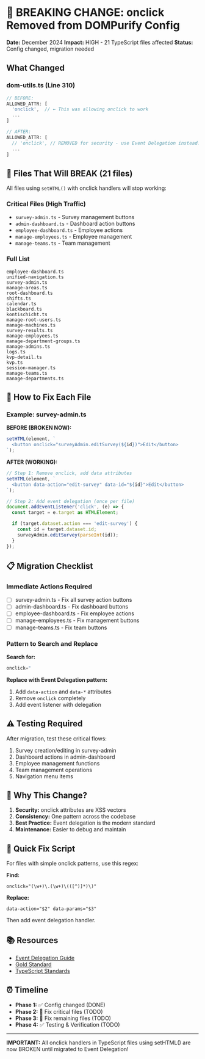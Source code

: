 # 🚨 BREAKING CHANGE: onclick Removed from DOMPurify Config

**Date:** December 2024
**Impact:** HIGH - 21 TypeScript files affected
**Status:** Config changed, migration needed

## What Changed

### dom-utils.ts (Line 310)

```typescript
// BEFORE:
ALLOWED_ATTR: [
  'onclick',  // ← This was allowing onclick to work
  ...
]

// AFTER:
ALLOWED_ATTR: [
  // 'onclick', // REMOVED for security - use Event Delegation instead!
  ...
]
```

## 🔴 Files That Will BREAK (21 files)

All files using `setHTML()` with onclick handlers will stop working:

### Critical Files (High Traffic)

- `survey-admin.ts` - Survey management buttons
- `admin-dashboard.ts` - Dashboard action buttons
- `employee-dashboard.ts` - Employee actions
- `manage-employees.ts` - Employee management
- `manage-teams.ts` - Team management

### Full List

```
employee-dashboard.ts
unified-navigation.ts
survey-admin.ts
manage-areas.ts
root-dashboard.ts
shifts.ts
calendar.ts
blackboard.ts
kontischicht.ts
manage-root-users.ts
manage-machines.ts
survey-results.ts
manage-employees.ts
manage-department-groups.ts
manage-admins.ts
logs.ts
kvp-detail.ts
kvp.ts
session-manager.ts
manage-teams.ts
manage-departments.ts
```

## 🔧 How to Fix Each File

### Example: survey-admin.ts

**BEFORE (BROKEN NOW):**

```typescript
setHTML(element, `
  <button onclick="surveyAdmin.editSurvey(${id})">Edit</button>
`);
```

**AFTER (WORKING):**

```typescript
// Step 1: Remove onclick, add data attributes
setHTML(element, `
  <button data-action="edit-survey" data-id="${id}">Edit</button>
`);

// Step 2: Add event delegation (once per file)
document.addEventListener('click', (e) => {
  const target = e.target as HTMLElement;

  if (target.dataset.action === 'edit-survey') {
    const id = target.dataset.id;
    surveyAdmin.editSurvey(parseInt(id));
  }
});
```

## 📋 Migration Checklist

### Immediate Actions Required

- [ ] survey-admin.ts - Fix all survey action buttons
- [ ] admin-dashboard.ts - Fix dashboard buttons
- [ ] employee-dashboard.ts - Fix employee actions
- [ ] manage-employees.ts - Fix management buttons
- [ ] manage-teams.ts - Fix team buttons

### Pattern to Search and Replace

**Search for:**

```typescript
onclick="
```

**Replace with Event Delegation pattern:**

1. Add `data-action` and `data-*` attributes
2. Remove `onclick` completely
3. Add event listener with delegation

## ⚠️ Testing Required

After migration, test these critical flows:

1. Survey creation/editing in survey-admin
2. Dashboard actions in admin-dashboard
3. Employee management functions
4. Team management operations
5. Navigation menu items

## 🎯 Why This Change?

1. **Security:** onclick attributes are XSS vectors
2. **Consistency:** One pattern across the codebase
3. **Best Practice:** Event delegation is the modern standard
4. **Maintenance:** Easier to debug and maintain

## 🚀 Quick Fix Script

For files with simple onclick patterns, use this regex:

**Find:**

```regex
onclick="(\w+)\.(\w+)\(([^)]*)\)"
```

**Replace:**

```
data-action="$2" data-params="$3"
```

Then add event delegation handler.

## 📚 Resources

- [Event Delegation Guide](/docs/DOMPURIFY-ONCLICK-FIX.md)
- [Gold Standard](/docs/DOMPURIFY-GOLDSTANDARD.md)
- [TypeScript Standards](/docs/TYPESCRIPT-STANDARDS.md)

## ⏰ Timeline

- **Phase 1:** ✅ Config changed (DONE)
- **Phase 2:** 🚧 Fix critical files (TODO)
- **Phase 3:** 📝 Fix remaining files (TODO)
- **Phase 4:** ✅ Testing & Verification (TODO)

---

**IMPORTANT:** All onclick handlers in TypeScript files using setHTML() are now BROKEN until migrated to Event Delegation!
